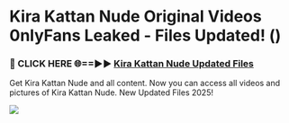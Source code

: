 # Kira Kattan Nude Original Videos 0nlyFans Leaked - Files Updated! ()

<h3>🔴 CLICK HERE 🌐==►► <a href="https://tinyurl.com/2p9ay9w9" rel="nofollow">Kira Kattan Nude Updated Files</a></h3>

Get Kira Kattan Nude and all content. Now you can access all videos and pictures of Kira Kattan Nude. New Updated Files 2025!

[![](https://i.imgur.com/KQgVmj3.gif)](https://tinyurl.com/2p9ay9w9)
